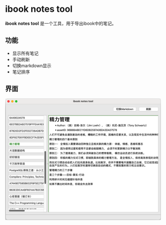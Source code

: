 # ibook notes tool
**ibook notes tool** 是一个工具，用于导出ibook中的笔记。


## 功能
- 显示所有笔记
- 手动刷新
- 切换markdown显示
- 笔记排序

## 界面

![示例图片](./images/app1.png "示例图片的标题")
